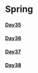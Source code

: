 # Spring
### [Day35](/note/Spring/day35.html)
### [Day36](/note/Spring/day36.html)
### [Day37](/note/Spring/day37.html)
### [Day38](/note/Spring/day38.html)

